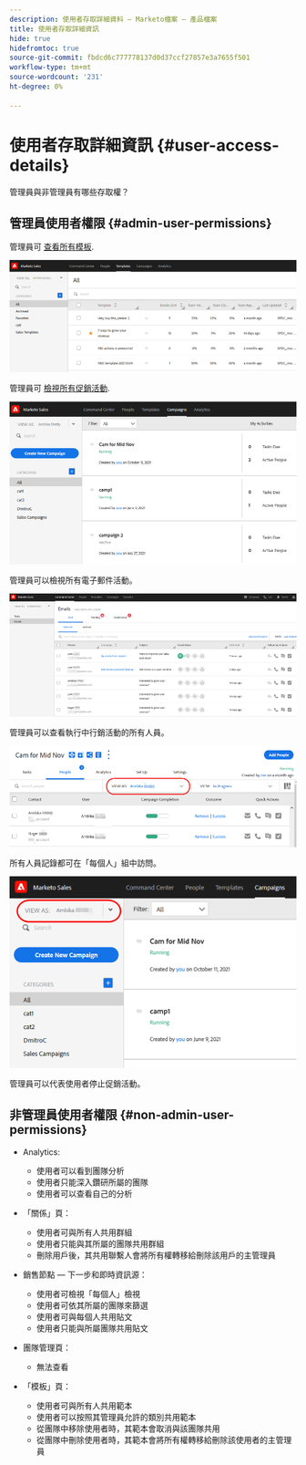 ```yaml
---
description: 使用者存取詳細資料 — Marketo檔案 — 產品檔案
title: 使用者存取詳細資訊
hide: true
hidefromtoc: true
source-git-commit: fbdcd6c777778137d0d37ccf27857e3a7655f501
workflow-type: tm+mt
source-wordcount: '231'
ht-degree: 0%

---
```


# 使用者存取詳細資訊 {#user-access-details}

管理員與非管理員有哪些存取權？

## 管理員使用者權限 {#admin-user-permissions}

管理員可 [查看所有模板](/help/marketo/product-docs/marketo-sales-connect/templates/view-template-list-as-a-another-user.md).

![](assets/user-access-details-1.png)

管理員可 [檢視所有促銷活動](/help/marketo/product-docs/marketo-sales-connect/campaigns/view-campaigns-list-as-another-user.md).

![](assets/user-access-details-2.png)

管理員可以檢視所有電子郵件活動。

![](assets/user-access-details-3.png)

管理員可以查看執行中行銷活動的所有人員。

![](assets/user-access-details-4.png)

所有人員記錄都可在「每個人」組中訪問。

![](assets/user-access-details-5.png)

管理員可以代表使用者停止促銷活動。

## 非管理員使用者權限 {#non-admin-user-permissions}

* Analytics:

   * 使用者可以看到團隊分析
   * 使用者只能深入鑽研所屬的團隊
   * 使用者可以查看自己的分析

* 「關係」頁：

   * 使用者可與所有人共用群組
   * 使用者只能與其所屬的團隊共用群組
   * 刪除用戶後，其共用聯繫人會將所有權轉移給刪除該用戶的主管理員

* 銷售節點 — 下一步和即時資訊源：

   * 使用者可檢視「每個人」檢視
   * 使用者可依其所屬的團隊來篩選
   * 使用者可與每個人共用貼文
   * 使用者只能與所屬團隊共用貼文

* 團隊管理頁：

   * 無法查看

* 「模板」頁：

   * 使用者可與所有人共用範本
   * 使用者可以按照其管理員允許的類別共用範本
   * 從團隊中移除使用者時，其範本會取消與該團隊共用
   * 從團隊中刪除使用者時，其範本會將所有權轉移給刪除該使用者的主管理員
